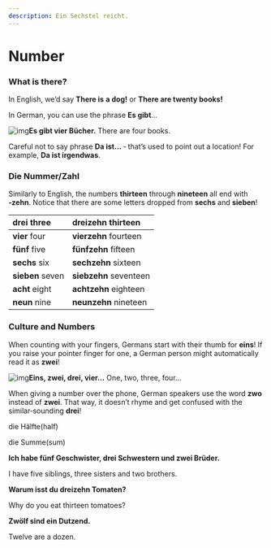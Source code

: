```yaml
---
description: Ein Sechstel reicht.
---
```


# Number

### **What is there?**

In English, we’d say **There is** **a dog!** or **There are twenty books!**

In German, you can use the phrase **Es gibt**...

![img](https://d1btvuu4dwu627.cloudfront.net/0aee74d9667a0d5f596cd1cfd2872345/f7c1817be508d80f480bccf40490099e/images/5cd737bc4c784ababdfb8d5c018111b6.svg)**Es gibt vier Bücher.** There are four books.

Careful not to say phrase **Da ist…** ‑ that’s used to point out a location! For example, **Da ist irgendwas**.

### **Die Nummer/Zahl**

Similarly to English, the numbers **thirteen** through **nineteen** all end with **‑zehn**. Notice that there are some letters dropped from **sechs** and **sieben**!

| **drei** three | **dreizehn** thirteen |
| :--- | :--- |
| **vier** four | **vierzehn** fourteen |
| **fünf** five | **fünfzehn** fifteen |
| **sechs** six | **sechzehn** sixteen |
| **sieben** seven | **siebzehn** seventeen |
| **acht** eight | **achtzehn** eighteen |
| **neun** nine | **neunzehn** nineteen |

### **Culture and Numbers**

When counting with your fingers, Germans start with their thumb for **eins**! If you raise your pointer finger for one, a German person might automatically read it as **zwei**!

![img](https://d1btvuu4dwu627.cloudfront.net/0aee74d9667a0d5f596cd1cfd2872345/f7c1817be508d80f480bccf40490099e/images/b80fb9d8257d44279636f0b3752d6bc8.svg)**Eins, zwei, drei, vier…** One, two, three, four…

When giving a number over the phone, German speakers use the word **zwo** instead of **zwei**. That way, it doesn’t rhyme and get confused with the similar‑sounding **drei**!

die Hälfte\(half\)

die Summe\(sum\)

**Ich habe fünf Geschwister, drei Schwestern und zwei Brüder.**

I have five siblings, three sisters and two brothers.

**Warum isst du dreizehn Tomaten?**

Why do you eat thirteen tomatoes?

**Zwölf sind ein Dutzend.**

Twelve are a dozen.  


